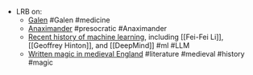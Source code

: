 - LRB on:
	- [Galen](https://www.lrb.co.uk/the-paper/v46/n06/claire-hall/the-cook-always-wins) #Galen #medicine
	- [Anaximander](https://www.lrb.co.uk/the-paper/v45/n10/claire-hall/pond-of-gloop) #presocratic #Anaximander
	- [Recent history of machine learning](https://www.lrb.co.uk/the-paper/v46/n06/paul-taylor/llamas-pizzas-mandolins), including [[Fei-Fei Li]], [[Geoffrey Hinton]], and [[DeepMind]] #ml #LLM
	- [Written magic in medieval England](https://www.lrb.co.uk/the-paper/v46/n06/tom-johnson/i-adjure-you-egg) #literature #medieval #history #magic